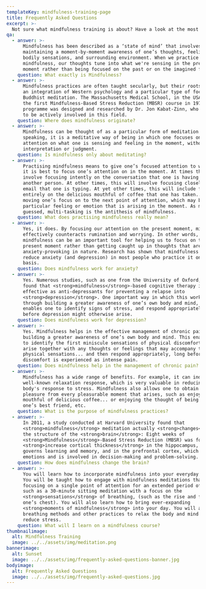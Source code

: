 ```yaml
---
templateKey: mindfulness-training-page
title: Frequently Asked Questions
excerpt: >-
  Not sure what mindfulness training is about? Have a look at the most frequently asked questions or contact me at 066 289 8229 / howickpsychologist@telkomsa.net
qa:
  - answer: >-
      Mindfulness has been described as a ‘state of mind’ that involves
      maintaining a moment-by-moment awareness of one’s thoughts, feelings,
      bodily sensations, and surrounding environment. When we practice
      mindfulness, our thoughts tune into what we're sensing in the present
      moment rather than being focused on the past or on the imagined future.
    question: What exactly is Mindfulness?
  - answer: >-
      Mindfulness practices are often taught secularly, but their roots involve
      an integration of Western psychology and a particular type of focused
      Buddhist meditation. The Massachusetts Medical School, in the USA, offered
      the first Mindfulness-Based Stress Reduction (MBSR) course in 1979. This
      programme was designed and researched by Dr. Jon Kabat-Zinn, who continues
      to be actively involved in this field.
    question: Where does mindfulness originate?
  - answer: >-
      Mindfulness can be thought of as a particular form of meditation. Broadly
      speaking, it is a meditative way of being in which one focuses one’s
      attention on what one is sensing and feeling in the moment, without
      interpretation or judgment.
    question: Is mindfulness only about meditating?
  - answer: >-
      Practising mindfulness means to give one’s focused attention to whatever
      it is best to focus one’s attention on in the moment. At times this will
      involve focusing intently on the conversation that one is having with
      another person. At other times, this will involve focusing closely on the
      email that one is typing. At yet other times, this will include focusing
      entirely on the delicious mouthful of coffee that one has taken... before
      moving one’s focus on to the next point of attention, which may be a
      particular feeling or emotion that is arising in the moment. As might be
      guessed, multi-tasking is the antithesis of mindfulness.
    question: What does practising mindfulness really mean?
  - answer: >-
      Yes, it does. By focusing our attention on the present moment, mindfulness
      effectively counteracts rumination and worrying. In other words,
      mindfulness can be an important tool for helping us to focus on the
      present moment rather than getting caught up in thoughts that are
      anxiety-provoking in nature. Research has shown that mindfulness helps to
      reduce anxiety (and depression) in most people who practice it on a daily
      basis.
    question: Does mindfulness work for anxiety?
  - answer: >-
      Yes. Numerous studies, such as one from the University of Oxford, have
      found that <strong>mindfulness</strong>-based cognitive therapy is just as
      effective as anti-depressants for preventing a relapse into
      <strong>depression</strong>. One important way in which this works is
      through building a greater awareness of one’s own body and mind, which
      enables one to identify signs of stress, and respond appropriately, long
      before depression might otherwise arise.
    question: Does mindfulness work for depression?
  - answer: >-
      Yes. Mindfulness helps in the effective management of chronic pain through
      building a greater awareness of one’s own body and mind. This enables one
      to identify the first miniscule sensations of physical discomfort as they
      arise together with any thoughts or feelings that may accompany the
      physical sensations... and then respond appropriately, long before the
      discomfort is experienced as intense pain.
    question: Does mindfulness help in the management of chronic pain?
  - answer: >-
      Mindfulness has a wide range of benefits. For example, it can induce the
      well-known relaxation response, which is very valuable in reducing the
      body's response to stress. Mindfulness also allows one to obtain maximum
      pleasure from every pleasurable moment that arises, such as enjoying that
      mouthful of delicious coffee... or enjoying the thought of being with
      one’s best friend, etc.
    question: What is the purpose of mindfulness practices?
  - answer: >-
      In 2011, a study conducted at Harvard University found that
      <strong>mindfulness</strong> meditation actually <strong>changes</strong>
      the structure of the <strong>brain</strong>: Eight weeks of
      <strong>Mindfulness</strong>-Based Stress Reduction (MBSR) was found to
      <strong>increase cortical thickness</strong> in the hippocampus, which
      governs learning and memory, and in the prefrontal cortex, which regulates
      emotions and is involved in decision-making and problem-solving.
    question: How does mindfulness change the brain?
  - answer: >-
      You will learn how to incorporate mindfulness into your everyday living.
      You will be taught how to engage with mindfulness meditations that involve
      focusing on a single point of attention for an extended period of time,
      such as a 30-minute sitting meditation with a focus on the
      <strong>sensations</strong> of breathing, (such as the rise and fall of
      one’s chest). You will also learn how to bring ever-expanding
      <strong>moments of mindfulness</strong> into your day. You will also learn
      breathing methods and other practices to relax the body and mind and help
      reduce stress.
    question: What will I learn on a mindfulness course?
thumbnailimage:
  alt: Mindfulness Training
  image: ../../assets/img/meditation.png
bannerimage:
  alt: Sunset
  image: ../../assets/img/frequently-asked-questions-banner.jpg
bodyimage:
  alt: Frequently Asked Questions
  image: ../../assets/img/frequently-asked-questions.jpg
---
```


<faq-container></faq-container>
